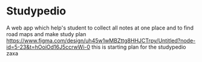 # Studypedio
A web app which help's student to collect all notes at one place and to find road maps and make study plan
https://www.figma.com/design/uh45w1wMBZttg8HHJCTrpy/Untitled?node-id=5-23&t=hOoiOd16J5ccrwWi-0 this is starting plan for the studypedio
zaxa
